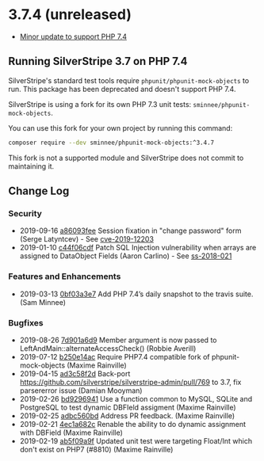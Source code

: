 # 3.7.4 (unreleased)

* [Minor update to support PHP 7.4](https://github.com/silverstripe/silverstripe-framework/pull/9110)

## Running SilverStripe 3.7 on PHP 7.4

SilverStripe's standard test tools require `phpunit/phpunit-mock-objects` to run. This package has been deprecated and
doesn't support PHP 7.4.

SilverStripe is using a fork for its own PHP 7.3 unit tests: `sminnee/phpunit-mock-objects`.

You can use this fork for your own project by running this command:
```bash
composer require --dev sminnee/phpunit-mock-objects:^3.4.7
```

This fork is not a supported module and SilverStripe does not commit to maintaining it.

<!--- Changes below this line will be automatically regenerated -->

## Change Log

### Security

 * 2019-09-16 [a86093fee](https://github.com/silverstripe/silverstripe-framework/commit/a86093fee6398881889d6d330a15f7042be25bff) Session fixation in "change password" form (Serge Latyntcev) - See [cve-2019-12203](https://www.silverstripe.org/download/security-releases/cve-2019-12203)
 * 2019-01-10 [c44f06cdf](https://github.com/silverstripe/silverstripe-framework/commit/c44f06cdf10387a987e4efb096ff06b3bb4495ef) Patch SQL Injection vulnerability when arrays are assigned to DataObject Fields (Aaron Carlino) - See [ss-2018-021](https://www.silverstripe.org/download/security-releases/ss-2018-021)

### Features and Enhancements

 * 2019-03-13 [0bf03a3e7](https://github.com/silverstripe/silverstripe-framework/commit/0bf03a3e77304e242a81cca37ccbc02e35e3dbc6) Add PHP 7.4’s daily snapshot to the travis suite. (Sam Minnee)

### Bugfixes

 * 2019-08-26 [7d901a6d9](https://github.com/silverstripe/silverstripe-framework/commit/7d901a6d9b126ac057918f827e65aa0360231d1b) Member argument is now passed to LeftAndMain::alternateAccessCheck() (Robbie Averill)
 * 2019-07-12 [b250e14ac](https://github.com/silverstripe/silverstripe-framework/commit/b250e14acea12493ee1bb7392cf3f18c5a1f5f8b) Require PHP7.4 compatible fork of phpunit-mock-objects (Maxime Rainville)
 * 2019-04-15 [ad3c58f2d](https://github.com/silverstripe/silverstripe-framework/commit/ad3c58f2d875a0ac7a8a17372c7eca84abd1a2b3) Back-port https://github.com/silverstripe/silverstripe-admin/pull/769 to 3.7, fix parsererror issue (Damian Mooyman)
 * 2019-02-26 [bd9296941](https://github.com/silverstripe/silverstripe-framework/commit/bd929694188dc7df7277d8430df5534dcb2b914a) Use a function common to MySQL, SQLite and PostgreSQL to test dynamic DBFIeld assigment (Maxime Rainville)
 * 2019-02-25 [adbc560bd](https://github.com/silverstripe/silverstripe-framework/commit/adbc560bd70ba2e071f94a41a084768819196ee7) Address PR feedback. (Maxime Rainville)
 * 2019-02-21 [4ec1a682c](https://github.com/silverstripe/silverstripe-framework/commit/4ec1a682cf354e2425ef4fd6598c7de8e807bcc7) Renable the ability to do dynamic assignment with DBField (Maxime Rainville)
 * 2019-02-19 [ab5f09a9f](https://github.com/silverstripe/silverstripe-framework/commit/ab5f09a9f3ec12333c748dd68bfc504b5e509bfc) Updated unit test were targeting Float/Int which don't exist on PHP7 (#8810) (Maxime Rainville)
<!--- Changes above this line will be automatically regenerated -->
